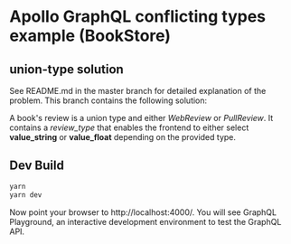 # Apollo GraphQL conflicting types example (BookStore)
## union-type solution

See README.md in the master branch for detailed explanation of the problem.
This branch contains the following solution:

A book's review is a union type and either _WebReview_ or _PullReview_. It contains a _review_type_ 
that enables the frontend to either select **value_string** or **value_float** depending on the
provided type.

## Dev Build

```bash
yarn
yarn dev
```

Now point your browser to http://localhost:4000/. You will see GraphQL
Playground, an interactive development environment to test the GraphQL API.